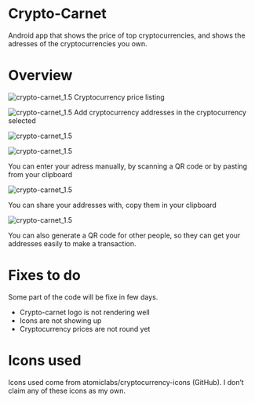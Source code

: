 # Crypto-Carnet
Android app that shows the price of top cryptocurrencies, and shows the adresses of the cryptocurrencies you own.

# Overview

![crypto-carnet_1.5](/images_for_github/crypto-carnet_1.5.png)
Cryptocurrency price listing

![crypto-carnet_1.5](/images_for_github/crypto-carnet_2.png)
Add cryptocurrency addresses in the cryptocurrency selected

![crypto-carnet_1.5](/images_for_github/crypto-carnet_3.png)

![crypto-carnet_1.5](/images_for_github/crypto-carnet_4.png)

You can enter your adress manually, by scanning a QR code or by pasting from your clipboard

![crypto-carnet_1.5](/images_for_github/crypto-carnet_5.png)

You can share your addresses with, copy them in your clipboard

![crypto-carnet_1.5](/images_for_github/crypto-carnet_6.png)

You can also generate a QR code for other people, so they can get your addresses easily to make a transaction.

# Fixes to do
Some part of the code will be fixe in few days.
- Crypto-carnet logo is not rendering well
- Icons are not showing up
- Cryptocurrency prices are not round yet

# Icons used
Icons used come from atomiclabs/cryptocurrency-icons (GitHub). I don’t claim any of these icons as my own.
